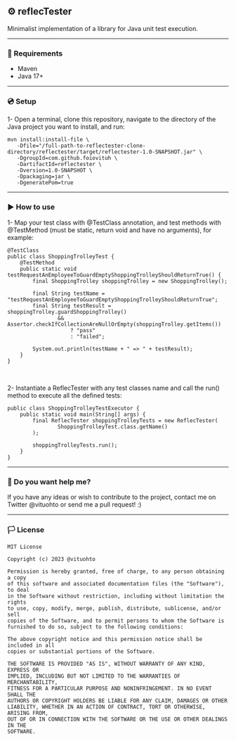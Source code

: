 ## :gear: reflecTester
Minimalist implementation of a library for Java unit test execution.

---

### :link: Requirements
- Maven
- Java 17+

---

### :cd: Setup
1- Open a terminal, clone this repository, navigate to the directory of the Java project you want to install, and run:
```
mvn install:install-file \
   -Dfile="/full-path-to-reflectester-clone-directory/reflectester/target/reflectester-1.0-SNAPSHOT.jar" \
   -DgroupId=com.github.foiovituh \
   -DartifactId=reflectester \
   -Dversion=1.0-SNAPSHOT \
   -Dpackaging=jar \
   -DgeneratePom=true
```

---

### :arrow_forward: How to use
1- Map your test class with @TestClass annotation, and test methods with @TestMethod (must be static, return void and have no arguments), for example:
```
@TestClass
public class ShoppingTrolleyTest {
    @TestMethod
    public static void testRequestAnEmployeeToGuardEmptyShoppingTrolleyShouldReturnTrue() {
    	final ShoppingTrolley shoppingTrolley = new ShoppingTrolley();
    	
    	final String testName = "testRequestAnEmployeeToGuardEmptyShoppingTrolleyShouldReturnTrue";
        final String testResult = shoppingTrolley.guardShoppingTrolley()
        		&& Assertor.checkIfCollectionAreNullOrEmpty(shoppingTrolley.getItems())
        			? "pass"
        			: "failed";
        
        System.out.println(testName + " => " + testResult);
    }
}
```
<br>

2- Instantiate a ReflecTester with any test classes name and call the run() method to execute all the defined tests:
```
public class ShoppingTrolleyTestExecutor {
    public static void main(String[] args) {
        final ReflecTester shoppingTrolleyTests = new ReflecTester(
                ShoppingTrolleyTest.class.getName()
        );
        
        shoppingTrolleyTests.run();
    }
}
```
---

### :busts_in_silhouette: Do you want help me?

If you have any ideas or wish to contribute to the project, contact me on Twitter @vituohto or send me a pull request! :)

---

### :white_flag: License
```
MIT License

Copyright (c) 2023 @vituohto

Permission is hereby granted, free of charge, to any person obtaining a copy
of this software and associated documentation files (the "Software"), to deal
in the Software without restriction, including without limitation the rights
to use, copy, modify, merge, publish, distribute, sublicense, and/or sell
copies of the Software, and to permit persons to whom the Software is
furnished to do so, subject to the following conditions:

The above copyright notice and this permission notice shall be included in all
copies or substantial portions of the Software.

THE SOFTWARE IS PROVIDED "AS IS", WITHOUT WARRANTY OF ANY KIND, EXPRESS OR
IMPLIED, INCLUDING BUT NOT LIMITED TO THE WARRANTIES OF MERCHANTABILITY,
FITNESS FOR A PARTICULAR PURPOSE AND NONINFRINGEMENT. IN NO EVENT SHALL THE
AUTHORS OR COPYRIGHT HOLDERS BE LIABLE FOR ANY CLAIM, DAMAGES OR OTHER
LIABILITY, WHETHER IN AN ACTION OF CONTRACT, TORT OR OTHERWISE, ARISING FROM,
OUT OF OR IN CONNECTION WITH THE SOFTWARE OR THE USE OR OTHER DEALINGS IN THE
SOFTWARE.
```
